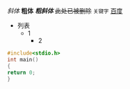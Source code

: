 *斜体*
**粗体**
***粗斜体***
~~此处已被删除~~
`关键字`
[百度](https://www.baidu.com)
* 列表
  * 1
    * 2
```c
#include<stdio.h>
int main()
{
return 0;
}
```
